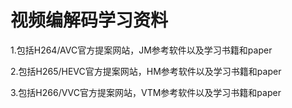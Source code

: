 # 视频编解码学习资料

1.包括H264/AVC官方提案网站，JM参考软件以及学习书籍和paper

2.包括H265/HEVC官方提案网站，HM参考软件以及学习书籍和paper

3.包括H266/VVC官方提案网站，VTM参考软件以及学习书籍和paper



